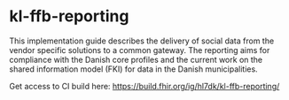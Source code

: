 # kl-ffb-reporting
This implementation guide describes the delivery of social data from the vendor specific solutions to a common gateway. The reporting aims for compliance with the Danish core profiles and the current work on the shared information model (FKI) for data in the Danish municipalities.

Get access to CI build here: https://build.fhir.org/ig/hl7dk/kl-ffb-reporting/


